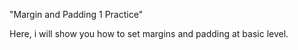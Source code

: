 "Margin and Padding 1 Practice"

Here, i will show you how to set margins and padding at basic level.